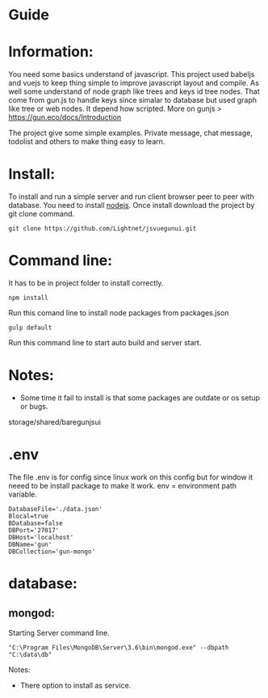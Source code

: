 # Guide

# Information:
 You need some basics understand of javascript. This project used babeljs and vuejs to keep thing simple to improve javascript layout and compile. As well some understand of node graph like trees and keys id tree nodes. That come from gun.js to handle keys since simalar to database but used graph like tree or web nodes. It depend how scripted. More on gunjs > https://gun.eco/docs/Introduction

 The project give some simple examples. Private message, chat message, todolist and others to make thing easy to learn.

# Install:
 To install and run a simple server and run client browser peer to peer with database. You need to install [nodejs](https://nodejs.org). Once install download the project by git clone command.

```
git clone https://github.com/Lightnet/jsvuegunui.git
```

# Command line:
It has to be in project folder to install correctly.
```
npm install
```
Run this comand line to install node packages from packages.json
```
gulp default
```
Run this command line to start auto build and server start.

# Notes:
 * Some time it fail to install is that some packages are outdate or os setup or bugs.

 storage/shared/baregunjsui

# .env

The file .env is for config since linux work on this config but for window it neeed to be install package to make it work. env = environment path variable.

```
DatabaseFile='./data.json'
Blocal=true
BDatabase=false
DBPort='27017'
DBHost='localhost'
DBName='gun'
DBCollection='gun-mongo'
```

# database:

## mongod:
 Starting Server command line.

```
"C:\Program Files\MongoDB\Server\3.6\bin\mongod.exe" --dbpath "C:\data\db"
```
Notes:
 * There option to install as service. 